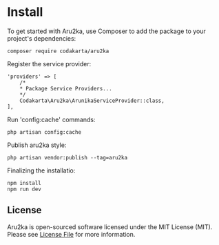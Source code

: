 # Install

To get started with Aru2ka, use Composer to add the package to your project's dependencies:

```
composer require codakarta/aru2ka
```
Register the service provider:

```
'providers' => [
    /*
    * Package Service Providers...
    */
    Codakarta\Aru2ka\ArunikaServiceProvider::class,
],
```
Run 'config:cache' commands:

```
php artisan config:cache
```

Publish aru2ka style:

```
php artisan vendor:publish --tag=aru2ka
```

Finalizing the installatio:

```
npm install
npm run dev
```
<!-- <br>
<h3 align="center">
    <a href="https://realrashid.github.io/sweet-alert" target="_blank">Documentation</a>
</h3>
<br> -->


## License

Aru2ka is open-sourced software licensed under the MIT License (MIT). Please see [License File](LICENSE.md) for more information.